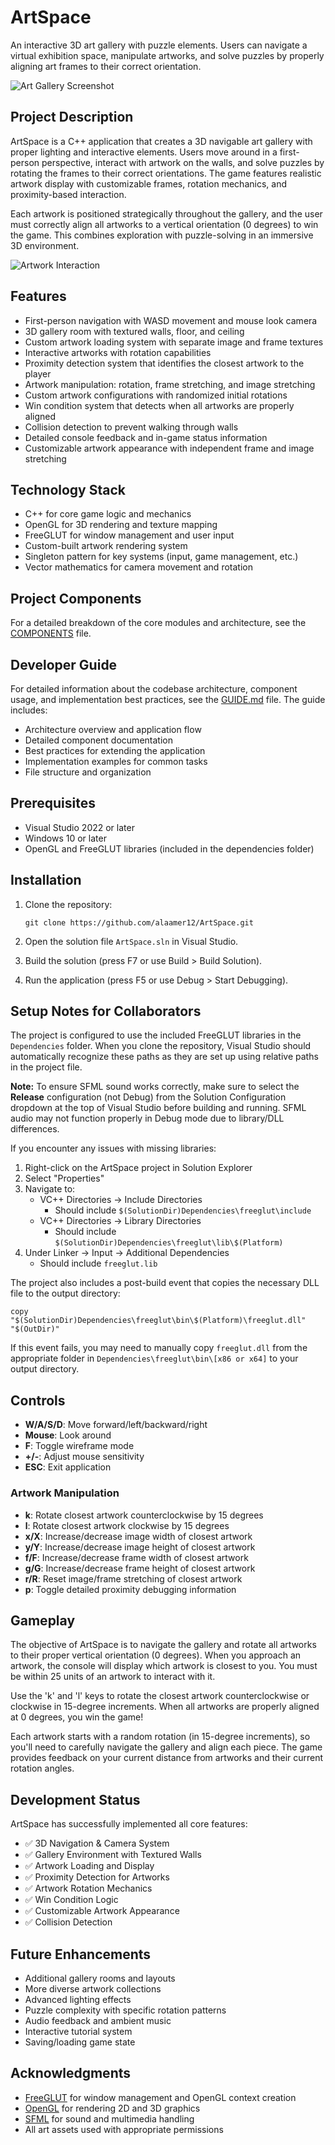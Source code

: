 # ArtSpace

An interactive 3D art gallery with puzzle elements. Users can navigate a virtual exhibition space, manipulate artworks, and solve puzzles by properly aligning art frames to their correct orientation.

![Art Gallery Screenshot](https://raw.githubusercontent.com/alaamer12/ArtSpace/main/assets/pictures/screenshots/screen1.PNG)

## Project Description

ArtSpace is a C++ application that creates a 3D navigable art gallery with proper lighting and interactive elements. Users move around in a first-person perspective, interact with artwork on the walls, and solve puzzles by rotating the frames to their correct orientations. The game features realistic artwork display with customizable frames, rotation mechanics, and proximity-based interaction.

Each artwork is positioned strategically throughout the gallery, and the user must correctly align all artworks to a vertical orientation (0 degrees) to win the game. This combines exploration with puzzle-solving in an immersive 3D environment.

![Artwork Interaction](https://raw.githubusercontent.com/alaamer12/ArtSpace/main/assets/pictures/screenshots/screen2.PNG)

## Features

- First-person navigation with WASD movement and mouse look camera
- 3D gallery room with textured walls, floor, and ceiling
- Custom artwork loading system with separate image and frame textures
- Interactive artworks with rotation capabilities
- Proximity detection system that identifies the closest artwork to the player
- Artwork manipulation: rotation, frame stretching, and image stretching
- Custom artwork configurations with randomized initial rotations
- Win condition system that detects when all artworks are properly aligned
- Collision detection to prevent walking through walls
- Detailed console feedback and in-game status information
- Customizable artwork appearance with independent frame and image stretching

## Technology Stack

- C++ for core game logic and mechanics
- OpenGL for 3D rendering and texture mapping
- FreeGLUT for window management and user input
- Custom-built artwork rendering system
- Singleton pattern for key systems (input, game management, etc.)
- Vector mathematics for camera movement and rotation

## Project Components

For a detailed breakdown of the core modules and architecture, see the [COMPONENTS](https://raw.githubusercontent.com/alaamer12/ArtSpace/main/COMPONENTS.md) file.

## Developer Guide

For detailed information about the codebase architecture, component usage, and implementation best practices, see the [GUIDE.md](https://raw.githubusercontent.com/alaamer12/ArtSpace/main/GUIDE.md) file. The guide includes:

- Architecture overview and application flow
- Detailed component documentation
- Best practices for extending the application
- Implementation examples for common tasks
- File structure and organization

## Prerequisites

- Visual Studio 2022 or later
- Windows 10 or later
- OpenGL and FreeGLUT libraries (included in the dependencies folder)

## Installation

1. Clone the repository:
   ```
   git clone https://github.com/alaamer12/ArtSpace.git
   ```

2. Open the solution file `ArtSpace.sln` in Visual Studio.

3. Build the solution (press F7 or use Build > Build Solution).

4. Run the application (press F5 or use Debug > Start Debugging).

## Setup Notes for Collaborators

The project is configured to use the included FreeGLUT libraries in the `Dependencies` folder. When you clone the repository, Visual Studio should automatically recognize these paths as they are set up using relative paths in the project file.

**Note:** To ensure SFML sound works correctly, make sure to select the **Release** configuration (not Debug) from the Solution Configuration dropdown at the top of Visual Studio before building and running. SFML audio may not function properly in Debug mode due to library/DLL differences.

If you encounter any issues with missing libraries:

1. Right-click on the ArtSpace project in Solution Explorer
2. Select "Properties"
3. Navigate to:
   - VC++ Directories → Include Directories
     - Should include `$(SolutionDir)Dependencies\freeglut\include`
   - VC++ Directories → Library Directories
     - Should include `$(SolutionDir)Dependencies\freeglut\lib\$(Platform)`
4. Under Linker → Input → Additional Dependencies
   - Should include `freeglut.lib`

The project also includes a post-build event that copies the necessary DLL file to the output directory:
```
copy "$(SolutionDir)Dependencies\freeglut\bin\$(Platform)\freeglut.dll" "$(OutDir)"
```

If this event fails, you may need to manually copy `freeglut.dll` from the appropriate folder in `Dependencies\freeglut\bin\[x86 or x64]` to your output directory.

## Controls

- **W/A/S/D**: Move forward/left/backward/right
- **Mouse**: Look around
- **F**: Toggle wireframe mode
- **+/-**: Adjust mouse sensitivity
- **ESC**: Exit application

### Artwork Manipulation
- **k**: Rotate closest artwork counterclockwise by 15 degrees
- **l**: Rotate closest artwork clockwise by 15 degrees
- **x/X**: Increase/decrease image width of closest artwork
- **y/Y**: Increase/decrease image height of closest artwork
- **f/F**: Increase/decrease frame width of closest artwork
- **g/G**: Increase/decrease frame height of closest artwork
- **r/R**: Reset image/frame stretching of closest artwork
- **p**: Toggle detailed proximity debugging information

## Gameplay

The objective of ArtSpace is to navigate the gallery and rotate all artworks to their proper vertical orientation (0 degrees). When you approach an artwork, the console will display which artwork is closest to you. You must be within 25 units of an artwork to interact with it.

Use the 'k' and 'l' keys to rotate the closest artwork counterclockwise or clockwise in 15-degree increments. When all artworks are properly aligned at 0 degrees, you win the game!

Each artwork starts with a random rotation (in 15-degree increments), so you'll need to carefully navigate the gallery and align each piece. The game provides feedback on your current distance from artworks and their current rotation angles.

## Development Status

ArtSpace has successfully implemented all core features:

- ✅ 3D Navigation & Camera System
- ✅ Gallery Environment with Textured Walls
- ✅ Artwork Loading and Display
- ✅ Proximity Detection for Artworks
- ✅ Artwork Rotation Mechanics
- ✅ Win Condition Logic
- ✅ Customizable Artwork Appearance
- ✅ Collision Detection

## Future Enhancements

- Additional gallery rooms and layouts
- More diverse artwork collections
- Advanced lighting effects
- Puzzle complexity with specific rotation patterns
- Audio feedback and ambient music
- Interactive tutorial system
- Saving/loading game state

## Acknowledgments

- [FreeGLUT](https://www.transmissionzero.co.uk/software/freeglut-devel/) for window management and OpenGL context creation
- [OpenGL](https://www.opengl.org/) for rendering 2D and 3D graphics
- [SFML](https://www.sfml-dev.org/) for sound and multimedia handling
- All art assets used with appropriate permissions
